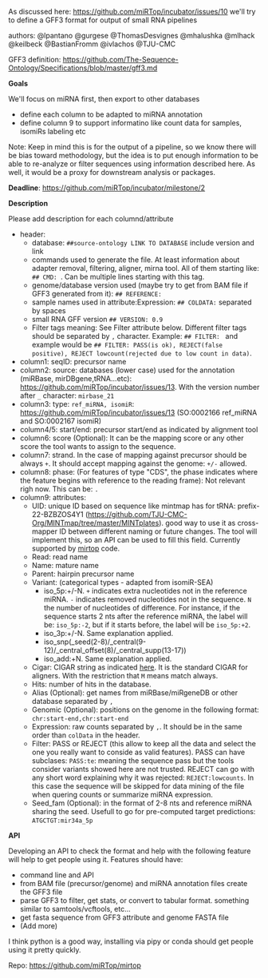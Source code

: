 
As discussed here: https://github.com/miRTop/incubator/issues/10 we'll try to define a GFF3 format for output of small RNA pipelines

authors: @lpantano @gurgese @ThomasDesvignes @mhalushka @mlhack @keilbeck @BastianFromm @ivlachos @TJU-CMC

GFF3 definition: https://github.com/The-Sequence-Ontology/Specifications/blob/master/gff3.md

**Goals**

We'll focus on miRNA first, then export to other databases

* define each column to be adapted to miRNA annotation
* define column 9 to support informatino like count data for samples, isomiRs labeling etc

Note: Keep in mind this is for the output of a pipeline, so we know there will be bias toward methodology, but the idea is to put enough information to be able to re-analyze or filter sequences using information described here. As well, it would be a proxy for downstream analysis or packages.

**Deadline**: https://github.com/miRTop/incubator/milestone/2

**Description**

Please add description for each columnd/attribute

* header:
  * database: `##source-ontology LINK TO DATABASE` include version and link
  * commands used to generate the file. At least information about adapter removal, filtering, aligner, mirna tool. All of them starting like: `## CMD: `. Can be multiple lines starting with this tag.
  * genome/database version used (maybe try to get from BAM file if GFF3 generated from it): `## REFERENCE:` 
  * sample names used in attribute:Expression: `## COLDATA:` separated by spaces
  * small RNA GFF version `## VERSION: 0.9`
  * Filter tags meaning: See Filter attribute below. Different filter tags should be separated by `,` character. Example: `## FILTER: ` and example would be `## FILTER: PASS(is ok), REJECT(false positive), REJECT lowcount(rejected due to low count in data)`. 
* column1: seqID: precursor name
* column2: source: databases (lower case) used for the annotation (miRBase, mirDBgene,tRNA...etc): https://github.com/miRTop/incubator/issues/13. With the version number after `_` character: `mirbase_21`
* column3: type: `ref_miRNA, isomiR`: https://github.com/miRTop/incubator/issues/13  (SO:0002166 ref_miRNA and SO:0002167 isomiR)
* column4/5: start/end: precursor start/end as indicated by alignment tool
* column6: score (Optional): It can be the mapping score or any other score the tool wants to assign to the sequence.
* column7: strand. In the case of mapping against precursor should be always `+`. It should accept mapping against the genome: `+/-` allowed.
* column8: phase: (For features of type "CDS", the phase indicates where the feature begins with reference to the reading frame): Not relevant righ now. This can be: `.`
* column9: attributes: 
  * UID: unique ID based on sequence like mintmap has for tRNA: prefix-22-BZBZOS4Y1 (https://github.com/TJU-CMC-Org/MINTmap/tree/master/MINTplates). good way to use it as cross-mapper ID between different naming or future changes. The tool will implement this, so an API can be used to fill this field. Currently supported by [mirtop](https://github.com/miRTop/mirtop/blob/dev/mirtop/mirna/realign.py#L124) code.
  * Read: read name
  * Name: mature name
  * Parent: hairpin precursor name
  * Variant: (categorical types - adapted from isomiR-SEA)
    * iso_5p:+/-N. `+` indicates extra nucleotides not in the reference miRNA. `-` indicates removed nucleotides not in the sequence. `N` the number of nucleotides of difference. For instance, if the sequence starts 2 nts after the reference miRNA, the label will be: `iso_5p:-2`, but if it starts before, the label will be `iso_5p:+2`.
    * iso_3p:+/-N. Same explanation applied.
    * iso_snp(_seed(2-8)/_central(9-12)/_central_offset(8)/_central_supp(13-17))
    * iso_add:+N. Same explanation applied.
  * Cigar: CIGAR string as indicated [here](https://samtools.github.io/hts-specs/SAMv1.pdf). It is the standard CIGAR for aligners. With the restriction that `M` means match always.
  * Hits: number of hits in the database.
  * Alias (Optional): get names from miRBase/miRgeneDB or other database separated by `,`
  * Genomic (Optional): positions on the genome in the following format: `chr:start-end,chr:start-end`
  * Expression: raw counts separated by `,`. It should be in the same order than `colData` in the header.
  * Filter: PASS or REJECT (this allow to keep all the data and select the one you really want to conside as valid features). PASS can have subclases: `PASS:te`: meaning the sequence pass but the tools consider variants showed here are not trusted. REJECT can go with any short word explaining why it was rejected: `REJECT:lowcounts`. In this case the sequence will be skipped for data mining of the file when quering counts or summarize miRNA expression.
  * Seed_fam (Optional): in the format of 2-8 nts and reference miRNA sharing the seed. Usefull to go for pre-computed target predictions: `ATGCTGT:mir34a_5p`
  
**API**

Developing an API to check the format and help with the following feature will help to get people using it. Features should have:

* command line and API
* from BAM file (precursor/genome) and miRNA annotation files create the GFF3 file
* parse GFF3 to filter, get stats, or convert to tabular format. something similar to samtools/vcftools, etc...
* get fasta sequence from GFF3 attribute and genome FASTA file
* (Add more)

I think python is a good way, installing via pipy or conda should get people using it pretty quickly. 

Repo: https://github.com/miRTop/mirtop
